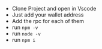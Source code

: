 - Clone Project and open in Vscode
- Just add your wallet address
- Add the rpc for each of them
- run `npm -v `
- run `node -v`
- run `npm i`
